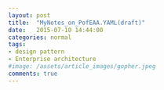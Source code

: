 ```yaml
---
layout: post
title:  "MyNotes_on_PofEAA.YAML(draft)"
date:   2015-07-10 14:44:00
categories: normal
tags:
- design pattern
- Enterprise architecture
#image: /assets/article_images/gopher.jpeg
comments: true
---
```

<script src="https://gist.github.com/ganeshramr/c22aa0072831bf04de32.js"></script>
